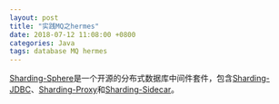 ```yaml
---
layout: post
title: "实践MQ之hermes"
date: 2018-07-12 11:08:00 +0800
categories: Java
tags: database MQ hermes
---
```


[Sharding-Sphere](http://shardingjdbc.io/)是一个开源的分布式数据库中间件套件，包含[Sharding-JDBC](/2018/07/11/实践数据库中间件之Sharding-JDBC.html)、[Sharding-Proxy](/2018/07/11/实践数据库中间件之Sharding-Proxy.html)和[Sharding-Sidecar](/2018/07/11/实践数据库中间件之Sharding-Sidecar.html)。